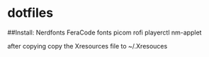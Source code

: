 # dotfiles

##Install:
	Nerdfonts
	FeraCode fonts
	picom
	rofi
	playerctl
	nm-applet
	
after copying copy the Xresources file to ~/.Xresouces
